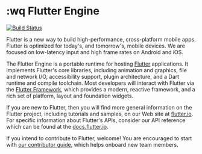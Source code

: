 



:wq
Flutter Engine
==============



[![Build Status](https://api.cirrus-ci.com/github/flutter/engine.svg)](https://cirrus-ci.com/github/flutter/engine)

Flutter is a new way to build high-performance, cross-platform mobile apps.
Flutter is optimized for today's, and tomorrow's, mobile devices. We are
focused on low-latency input and high frame rates on Android and iOS.

The Flutter Engine is a portable runtime for hosting
[Flutter](https://flutter.io) applications.  It implements Flutter's core
libraries, including animation and graphics, file and network I/O,
accessibility support, plugin architecture, and a Dart runtime and compile
toolchain. Most developers will interact with Flutter via the [Flutter
Framework](https://github.com/flutter/flutter), which provides a modern,
reactive framework, and a rich set of platform, layout and foundation widgets.

If you are new to Flutter, then you will find more general information
on the Flutter project, including tutorials and samples, on our Web
site at [flutter.io](https://flutter.io). For specific information
about Flutter's APIs, consider our API reference which can be found at
the [docs.flutter.io](https://docs.flutter.io/).

If you intend to contribute to Flutter, welcome! You are encouraged to
start with [our contributor
guide](https://github.com/flutter/flutter/blob/master/CONTRIBUTING.md),
which helps onboard new team members.
